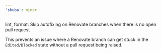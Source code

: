 ```yaml
---
'skuba': minor
---
```


lint, format: Skip autofixing on Renovate branches when there is no open pull request

This prevents an issue where a Renovate branch can get stuck in the `Edited/Blocked` state without a pull request being raised.
